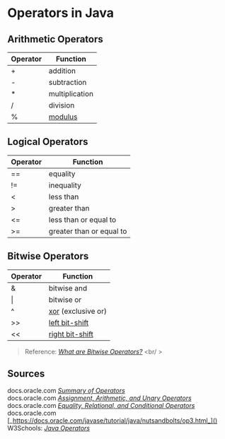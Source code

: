 # Operators in Java

## Arithmetic Operators
| Operator | Function |
| -------- | -------- |
| + | addition |
| - | subtraction |
| * | multiplication |
| / | division |
| % | [modulus](https://en.wikipedia.org/wiki/Modular_arithmetic) |

## Logical Operators
| Operator | Function |
| -------- | -------- |
| == | equality |
| != | inequality |
| < | less than|
| > | greater than |
| <= | less than or equal to |
| >= | greater than or equal to |

## Bitwise Operators
| Operator | Function |
| -------- | -------- |
| & | bitwise and |
| \| | bitwise or |
| ^ | [xor](https://en.wikipedia.org/wiki/Exclusive_or) (exclusive or) |
| >> | [left bit-shift](https://www.interviewcake.com/concept/java/bit-shift) |
| << | [right bit-shift](https://www.interviewcake.com/concept/java/bit-shift) |
> Reference: [_What are Bitwise Operators?_](https://www.geeksforgeeks.org/bitwise-operators-in-java/) <br/ >

## Sources
docs.oracle.com [_Summary of Operators_](https://docs.oracle.com/javase/tutorial/java/nutsandbolts/opsummary.html) <br />
docs.oracle.com [_Assignment, Arithmetic, and Unary Operators_](https://docs.oracle.com/javase/tutorial/java/nutsandbolts/op1.html) <br />
docs.oracle.com [_Equality, Relational, and Conditional Operators_](https://docs.oracle.com/javase/tutorial/java/nutsandbolts/op2.html) <br />
docs.oracle.com [_https://docs.oracle.com/javase/tutorial/java/nutsandbolts/op3.html_]() <br />
W3Schools: [_Java Operators_](https://www.w3schools.com/java/java_operators.asp) <br />
